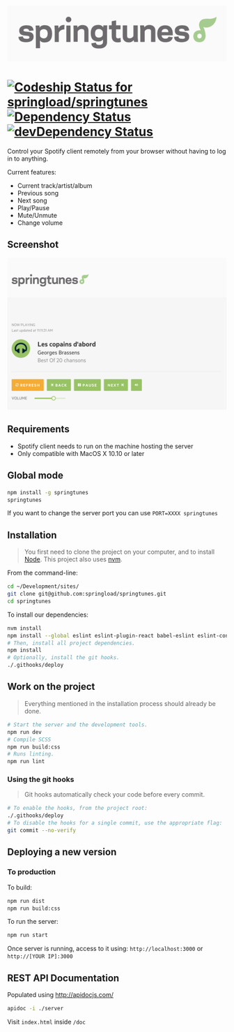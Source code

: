 ![Logo Springtunes](/screenshots/logo_springtunes.png?raw=true "Logo Springtunes")

# [ ![Codeship Status for springload/springtunes](https://codeship.com/projects/4be56cd0-a6df-0133-dffd-1a5a40261798/status?branch=master)](https://codeship.com/projects/130070) [![Dependency Status](https://david-dm.org/springload/springtunes.svg?style=flat-square)](https://david-dm.org/springload/springtunes.svg) [![devDependency Status](https://david-dm.org/springload/springtunes/dev-status.svg?style=flat-square)](https://david-dm.org/springload/springtunes#info=devDependencies)
Control your Spotify client remotely from your browser without having to log in to anything.

Current features:
- Current track/artist/album
- Previous song
- Next song
- Play/Pause
- Mute/Unmute
- Change volume

## Screenshot
![Screenshot Springtunes](/screenshots/sc_springtunes.png?raw=true "Screenshot Springtunes")

## Requirements
- Spotify client needs to run on the machine hosting the server
- Only compatible with MacOS X 10.10 or later

## Global mode

```sh
npm install -g springtunes
springtunes
```

If you want to change the server port you can use `PORT=XXXX springtunes`

## Installation

> You first need to clone the project on your computer, and to install [Node](https://nodejs.org). This project also uses [nvm](https://github.com/creationix/nvm).

From the command-line:

```sh
cd ~/Development/sites/
git clone git@github.com:springload/springtunes.git
cd springtunes
```

To install our dependencies:

```sh
nvm install
npm install --global eslint eslint-plugin-react babel-eslint eslint-config-airbnb
# Then, install all project dependencies.
npm install
# Optionally, install the git hooks.
./.githooks/deploy
```

## Work on the project

> Everything mentioned in the installation process should already be done.

```sh
# Start the server and the development tools.
npm run dev
# Compile SCSS
npm run build:css
# Runs linting.
npm run lint
```

### Using the git hooks

> Git hooks automatically check your code before every commit.

```sh
# To enable the hooks, from the project root:
./.githooks/deploy
# To disable the hooks for a single commit, use the appropriate flag:
git commit --no-verify
```

## Deploying a new version

### To production

To build:
```sh
npm run dist
npm run build:css
```

To run the server:
```sh
npm run start
```

Once server is running, access to it using: `http://localhost:3000` or `http://[YOUR IP]:3000`

## REST API Documentation

Populated using http://apidocjs.com/

```sh
apidoc -i ./server
```

Visit `index.html` inside `/doc`
